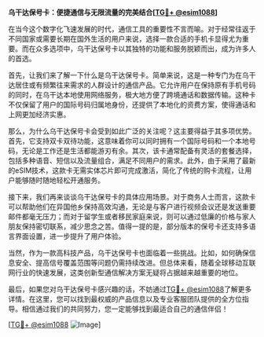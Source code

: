 **乌干达保号卡：便捷通信与无限流量的完美结合[[TG💪+ @esim1088](https://t.me/s/esim1088)]**

在当今这个数字化飞速发展的时代，通信工具的重要性不言而喻。对于经常往返于不同国家或需要长期在国外生活的用户来说，选择一款合适的手机卡显得尤为重要。而在众多选项中，乌干达保号卡以其独特的功能和服务脱颖而出，成为许多人的首选。

首先，让我们来了解一下什么是乌干达保号卡。简单来说，这是一种专门为在乌干达居住或有频繁往来需求的人群设计的通信产品。它允许用户在保持原有手机号码的同时，在乌干达本地使用网络服务，极大地方便了跨境通话和数据传输。这种卡不仅保留了用户的国际号码归属地身份，还提供了本地化的资费方案，使得通话和上网更加经济实惠。

那么，为什么乌干达保号卡会受到如此广泛的关注呢？这主要得益于其多项优势。首先，它支持双卡双待功能，这意味着你可以同时拥有一个国际号码和一个本地号码，无论是工作还是生活都能游刃有余。其次，该卡通常配备有灵活的套餐选择，包括多种语音、短信以及流量组合，满足不同用户的需求。此外，由于采用了最新的eSIM技术，这款卡无需实体芯片即可完成激活，简化了传统的购卡流程，让用户能够随时随地轻松开通服务。

接下来，我们再来谈谈乌干达保号卡的具体应用场景。对于商务人士而言，这款卡可以帮助他们在异国他乡保持高效沟通，无论是与客户进行视频会议还是发送重要邮件都毫无压力；而对于留学生或者移民家庭来说，则可以通过低廉的价格与家人朋友保持密切联系，减少思念之苦。值得一提的是，部分版本的保号卡还支持多语言界面设置，进一步提升了用户体验。

当然，作为一款高科技产品，乌干达保号卡也面临着一些挑战。比如，如何确保信息安全、提高信号覆盖范围等问题仍需持续改进。但总体来看，随着全球移动互联网行业的快速发展，这类创新型通信解决方案无疑将占据越来越重要的地位。

最后，如果您对乌干达保号卡感兴趣的话，不妨通过[TG💪+ @esim1088](https://t.me/s/esim1088)了解更多详情。在这里，您可以找到最权威的产品信息以及专业客服团队提供的全方位指导。相信通过我们的共同努力，您一定能够找到最适合自己的通信伴侣！

[[TG💪+ @esim1088](https://t.me/s/esim1088) ![Image](https://i.postimg.cc/4NQfJmqS/Snipaste-2025-05-13-00-14-12.png)]